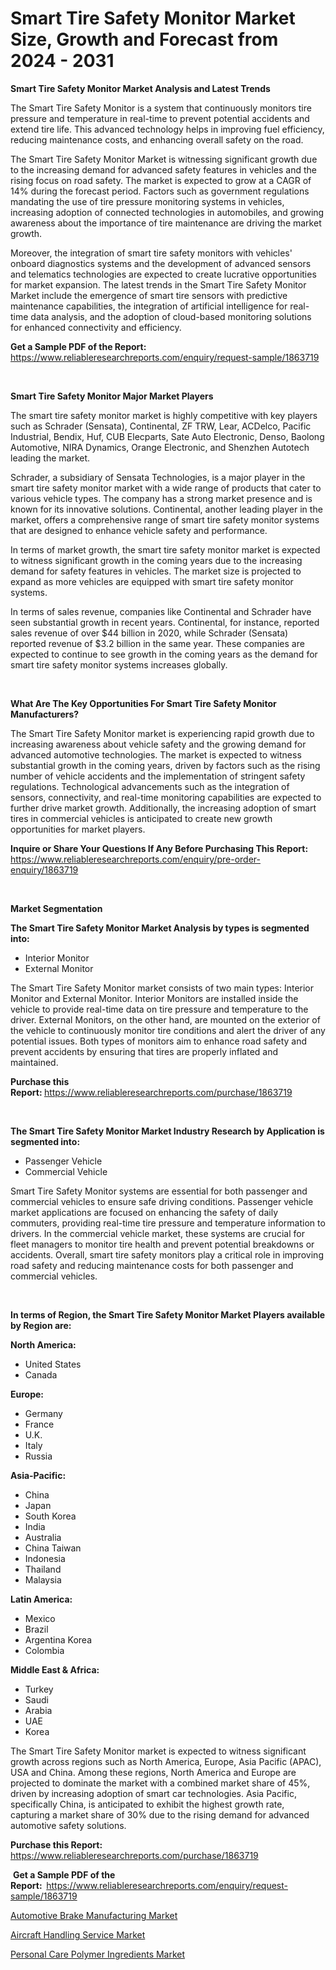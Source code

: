 <p><h1>Smart Tire Safety Monitor Market Size, Growth and Forecast from 2024 - 2031</h1></p><p><strong>Smart Tire Safety Monitor Market Analysis and Latest Trends</strong></p>
<p><p>The Smart Tire Safety Monitor is a system that continuously monitors tire pressure and temperature in real-time to prevent potential accidents and extend tire life. This advanced technology helps in improving fuel efficiency, reducing maintenance costs, and enhancing overall safety on the road.</p><p>The Smart Tire Safety Monitor Market is witnessing significant growth due to the increasing demand for advanced safety features in vehicles and the rising focus on road safety. The market is expected to grow at a CAGR of 14% during the forecast period. Factors such as government regulations mandating the use of tire pressure monitoring systems in vehicles, increasing adoption of connected technologies in automobiles, and growing awareness about the importance of tire maintenance are driving the market growth.</p><p>Moreover, the integration of smart tire safety monitors with vehicles' onboard diagnostics systems and the development of advanced sensors and telematics technologies are expected to create lucrative opportunities for market expansion. The latest trends in the Smart Tire Safety Monitor Market include the emergence of smart tire sensors with predictive maintenance capabilities, the integration of artificial intelligence for real-time data analysis, and the adoption of cloud-based monitoring solutions for enhanced connectivity and efficiency.</p></p>
<p><strong>Get a Sample PDF of the Report:&nbsp;</strong> <a href="https://www.reliableresearchreports.com/enquiry/request-sample/1863719">https://www.reliableresearchreports.com/enquiry/request-sample/1863719</a></p>
<p>&nbsp;</p>
<p><strong>Smart Tire Safety Monitor Major Market Players</strong></p>
<p><p>The smart tire safety monitor market is highly competitive with key players such as Schrader (Sensata), Continental, ZF TRW, Lear, ACDelco, Pacific Industrial, Bendix, Huf, CUB Elecparts, Sate Auto Electronic, Denso, Baolong Automotive, NIRA Dynamics, Orange Electronic, and Shenzhen Autotech leading the market.</p><p>Schrader, a subsidiary of Sensata Technologies, is a major player in the smart tire safety monitor market with a wide range of products that cater to various vehicle types. The company has a strong market presence and is known for its innovative solutions. Continental, another leading player in the market, offers a comprehensive range of smart tire safety monitor systems that are designed to enhance vehicle safety and performance.</p><p>In terms of market growth, the smart tire safety monitor market is expected to witness significant growth in the coming years due to the increasing demand for safety features in vehicles. The market size is projected to expand as more vehicles are equipped with smart tire safety monitor systems.</p><p>In terms of sales revenue, companies like Continental and Schrader have seen substantial growth in recent years. Continental, for instance, reported sales revenue of over $44 billion in 2020, while Schrader (Sensata) reported revenue of $3.2 billion in the same year. These companies are expected to continue to see growth in the coming years as the demand for smart tire safety monitor systems increases globally.</p></p>
<p>&nbsp;</p>
<p><strong>What Are The Key Opportunities For Smart Tire Safety Monitor Manufacturers?</strong></p>
<p><p>The Smart Tire Safety Monitor market is experiencing rapid growth due to increasing awareness about vehicle safety and the growing demand for advanced automotive technologies. The market is expected to witness substantial growth in the coming years, driven by factors such as the rising number of vehicle accidents and the implementation of stringent safety regulations. Technological advancements such as the integration of sensors, connectivity, and real-time monitoring capabilities are expected to further drive market growth. Additionally, the increasing adoption of smart tires in commercial vehicles is anticipated to create new growth opportunities for market players.</p></p>
<p><strong>Inquire or Share Your Questions If Any Before Purchasing This Report:</strong> <a href="https://www.reliableresearchreports.com/enquiry/pre-order-enquiry/1863719">https://www.reliableresearchreports.com/enquiry/pre-order-enquiry/1863719</a></p>
<p>&nbsp;</p>
<p><strong>Market Segmentation</strong></p>
<p><strong>The Smart Tire Safety Monitor Market Analysis by types is segmented into:</strong></p>
<p><ul><li>Interior Monitor</li><li>External Monitor</li></ul></p>
<p><p>The Smart Tire Safety Monitor market consists of two main types: Interior Monitor and External Monitor. Interior Monitors are installed inside the vehicle to provide real-time data on tire pressure and temperature to the driver. External Monitors, on the other hand, are mounted on the exterior of the vehicle to continuously monitor tire conditions and alert the driver of any potential issues. Both types of monitors aim to enhance road safety and prevent accidents by ensuring that tires are properly inflated and maintained.</p></p>
<p><strong>Purchase this Report:&nbsp;</strong><a href="https://www.reliableresearchreports.com/purchase/1863719">https://www.reliableresearchreports.com/purchase/1863719</a></p>
<p>&nbsp;</p>
<p><strong>The Smart Tire Safety Monitor Market Industry Research by Application is segmented into:</strong></p>
<p><ul><li>Passenger Vehicle</li><li>Commercial Vehicle</li></ul></p>
<p><p>Smart Tire Safety Monitor systems are essential for both passenger and commercial vehicles to ensure safe driving conditions. Passenger vehicle market applications are focused on enhancing the safety of daily commuters, providing real-time tire pressure and temperature information to drivers. In the commercial vehicle market, these systems are crucial for fleet managers to monitor tire health and prevent potential breakdowns or accidents. Overall, smart tire safety monitors play a critical role in improving road safety and reducing maintenance costs for both passenger and commercial vehicles.</p></p>
<p>&nbsp;</p>
<p><strong>In terms of Region, the Smart Tire Safety Monitor Market Players available by Region are:</strong></p>
<p>
    <p> <strong> North America: </strong>
        <ul>
            <li>United States</li>
            <li>Canada</li>
        </ul>
        </p> 
    <p> <strong> Europe: </strong>
        <ul>
            <li>Germany</li>
            <li>France</li>
            <li>U.K.</li>
            <li>Italy</li>
            <li>Russia</li>
        </ul>
        </p> 
    <p> <strong> Asia-Pacific: </strong>
        <ul>
            <li>China</li>
            <li>Japan</li>
            <li>South Korea</li>
            <li>India</li>
            <li>Australia</li>
            <li>China Taiwan</li>
            <li>Indonesia</li>
            <li>Thailand</li>
            <li>Malaysia</li>
        </ul>
        </p> 
    <p> <strong> Latin America: </strong>
        <ul>
            <li>Mexico</li>
            <li>Brazil</li>
            <li>Argentina Korea</li>
            <li>Colombia</li>
        </ul>
        </p> 
    <p> <strong> Middle East & Africa: </strong>
        <ul>
            <li>Turkey</li>
            <li>Saudi</li>
            <li>Arabia</li>
            <li>UAE</li>
            <li>Korea</li>
        </ul>
    </p>
    </p>
<p><p>The Smart Tire Safety Monitor market is expected to witness significant growth across regions such as North America, Europe, Asia Pacific (APAC), USA and China. Among these regions, North America and Europe are projected to dominate the market with a combined market share of 45%, driven by increasing adoption of smart car technologies. Asia Pacific, specifically China, is anticipated to exhibit the highest growth rate, capturing a market share of 30% due to the rising demand for advanced automotive safety solutions.</p></p>
<p><strong>Purchase this Report: </strong><a href="https://www.reliableresearchreports.com/purchase/1863719">https://www.reliableresearchreports.com/purchase/1863719</a></p>
<p>&nbsp;<strong>Get a Sample PDF of the Report:&nbsp;&nbsp;</strong><a href="https://www.reliableresearchreports.com/enquiry/request-sample/1863719">https://www.reliableresearchreports.com/enquiry/request-sample/1863719</a></p>
<p><strong></strong></p>
<p><p><a href="https://view.publitas.com/reportprime-1/automotive-brake-manufacturing-market-provides-a-comprehensive-analysis-including-a-macro-overview-of-the-market-as-well-as-micro-details-such-as-market-size-and-competitive-landscape/">Automotive Brake Manufacturing Market</a></p><p><a href="https://view.publitas.com/reportprime-1/decoding-the-aircraft-handling-service-market-a-deep-dive-into-the-latest-market-trends-market-segmentation-and-competitive-analysis/">Aircraft Handling Service Market</a></p><p><a href="https://view.publitas.com/reportprime-1/personal-care-polymer-ingredients-market-research-report-forecasted-for-period-from-2023-2030-by-market-type-market-application-and-region/">Personal Care Polymer Ingredients Market</a></p></p>